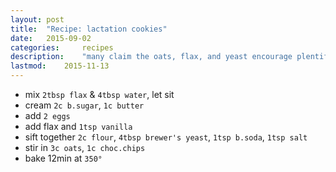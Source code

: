 ```yaml
---
layout: post
title:	"Recipe: lactation cookies"
date: 	2015-09-02
categories: 	recipes
description:	"many claim the oats, flax, and yeast encourage plentiful supply"
lastmod:	2015-11-13
---
```

* mix `2tbsp flax` & `4tbsp water`, let sit
* cream `2c b.sugar`, `1c butter`
* add `2 eggs`
* add flax and `1tsp vanilla`
* sift together `2c flour`, `4tbsp brewer's yeast`, `1tsp b.soda`, `1tsp salt`
* stir in `3c oats`, `1c choc.chips`
* bake 12min at `350°`
